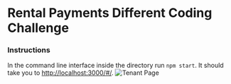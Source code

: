 # Rental Payments Different Coding Challenge

### Instructions
In the command line interface inside the directory run `npm start`.
It should take you to [http://localhost:3000/#/](http://localhost:3000/#/).
![Tenant Page](https://github.com/Lau01/coding-challenge-different/raw/master/public/site_preview.png "Image")
